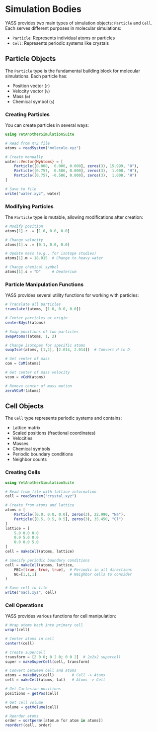 # Simulation Bodies

YASS provides two main types of simulation objects: `Particle` and `Cell`. Each serves different purposes in molecular simulations:

- `Particle`: Represents individual atoms or particles
- `Cell`: Represents periodic systems like crystals

## Particle Objects

The `Particle` type is the fundamental building block for molecular simulations. Each particle has:

- Position vector (`r`)
- Velocity vector (`v`) 
- Mass (`m`)
- Chemical symbol (`s`)

### Creating Particles

You can create particles in several ways:

```julia
using YetAnotherSimulationSuite

# Read from XYZ file
atoms = readSystem("molecule.xyz")

# Create manually
water::Vector{MyAtoms} = [
    Particle([0.000,  0.000, 0.000], zeros(3), 15.999, "O"),
    Particle([0.757,  0.586, 0.000], zeros(3),  1.008, "H"),
    Particle([0.757, -0.586, 0.000], zeros(3),  1.008, "H")
]

# Save to file
write("water.xyz", water)
```

### Modifying Particles

The `Particle` type is mutable, allowing modifications after creation:

```julia
# Modify position
atoms[1].r .= [1.0, 0.0, 0.0]

# Change velocity
atoms[1].v .= [0.1, 0.0, 0.0]

# Update mass (e.g., for isotope studies)
atoms[1].m = 18.015  # Change to heavy water

# Change chemical symbol
atoms[1].s = "D"     # Deuterium
```

### Particle Manipulation Functions

YASS provides several utility functions for working with particles:

```julia
# Translate all particles
translate!(atoms, [1.0, 0.0, 0.0])

# Center particles at origin
centerBdys!(atoms)

# Swap positions of two particles
swapAtoms!(atoms, 1, 2)

# Change isotopes for specific atoms
swapIso!(atoms, [1,2], [2.014, 2.014])  # Convert H to D

# Get center of mass
com = CoM(atoms)

# Get center of mass velocity
vcom = vCoM(atoms)

# Remove center of mass motion
zeroVCoM!(atoms)
```

## Cell Objects

The `Cell` type represents periodic systems and contains:

- Lattice matrix
- Scaled positions (fractional coordinates)
- Velocities
- Masses
- Chemical symbols  
- Periodic boundary conditions
- Neighbor counts

### Creating Cells

```julia
using YetAnotherSimulationSuite

# Read from file with lattice information
cell = readSystem("crystal.xyz")

# Create from atoms and lattice
atoms = [
    Particle([0.0, 0.0, 0.0], zeros(3), 22.990, "Na"),
    Particle([0.5, 0.5, 0.5], zeros(3), 35.450, "Cl")
]
lattice = [
    5.0 0.0 0.0
    0.0 5.0 0.0
    0.0 0.0 5.0
]
cell = makeCell(atoms, lattice)

# Specify periodic boundary conditions
cell = makeCell(atoms, lattice, 
    PBC=[true, true, true],  # Periodic in all directions
    NC=[1,1,1]               # Neighbor cells to consider
)

# Save cell to file
write("nacl.xyz", cell)
```

### Cell Operations

YASS provides various functions for cell manipulation:

```julia
# Wrap atoms back into primary cell
wrap!(cell)

# Center atoms in cell
center!(cell)

# Create supercell
transform = [2 0 0; 0 2 0; 0 0 2]  # 2x2x2 supercell
super = makeSuperCell(cell, transform)

# Convert between cell and atoms
atoms = makeBdys(cell)        # Cell -> Atoms
cell = makeCell(atoms, lat)   # Atoms -> Cell

# Get Cartesian positions
positions = getPos(cell)

# Get cell volume
volume = getVolume(cell)

# Reorder atoms
order = sortperm([atom.m for atom in atoms])
reorder!(cell, order)
```